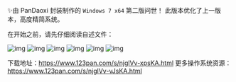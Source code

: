 ✨由 $\text{PanDaoxi}$ 封装制作的 `Windows 7 x64` 第二版问世！
此版本优化了上一版本，高度精简系统。

在开始之前，请先仔细阅读自述文件：

![img](post-images/win7_2_rm_pages_1.jpg)
![img](post-images/win7_2_rm_pages_2.jpg)
![img](post-images/win7_2_rm_pages_3.jpg)
![img](post-images/win7_2_rm_pages_4.jpg)
![img](post-images/win7_2_rm_pages_5.jpg)
![img](post-images/win7_2_rm_pages_6.jpg)

下载地址：<https://www.123pan.com/s/njglVv-xpsKA.html>
更多操作系统资源：<https://www.123pan.com/s/njglVv-vJsKA.html>